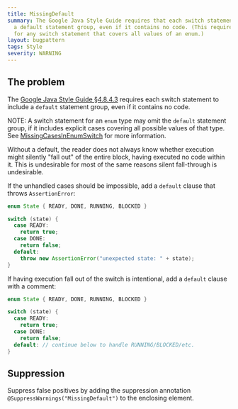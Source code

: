 ```yaml
---
title: MissingDefault
summary: The Google Java Style Guide requires that each switch statement includes
  a default statement group, even if it contains no code. (This requirement is lifted
  for any switch statement that covers all values of an enum.)
layout: bugpattern
tags: Style
severity: WARNING
---
```


<!--
*** AUTO-GENERATED, DO NOT MODIFY ***
To make changes, edit the @BugPattern annotation or the explanation in docs/bugpattern.
-->


## The problem
The [Google Java Style Guide §4.8.4.3][style] requires each switch statement to
include a `default` statement group, even if it contains no code.

NOTE: A switch statement for an `enum` type may omit the `default` statement
group, if it includes explicit cases covering all possible values of that type.
See [MissingCasesInEnumSwitch] for more information.

Without a default, the reader does not always know whether execution might
silently "fall out" of the entire block, having executed no code within it. This
is undesirable for most of the same reasons silent fall-through is undesirable.

If the unhandled cases should be impossible, add a `default` clause that throws
`AssertionError`:

```java
enum State { READY, DONE, RUNNING, BLOCKED }

switch (state) {
  case READY:
    return true;
  case DONE:
    return false;
  default:
    throw new AssertionError("unexpected state: " + state);
}
```

If having execution fall out of the switch is intentional, add a `default`
clause with a comment:

```java
enum State { READY, DONE, RUNNING, BLOCKED }

switch (state) {
  case READY:
    return true;
  case DONE:
    return false;
  default: // continue below to handle RUNNING/BLOCKED/etc.
}
```

[style]: https://google.github.io/styleguide/javaguide.html#s4.8.4-switch

[MissingCasesInEnumSwitch]: https://errorprone.info/bugpattern/MissingCasesInEnumSwitch

## Suppression
Suppress false positives by adding the suppression annotation `@SuppressWarnings("MissingDefault")` to the enclosing element.
